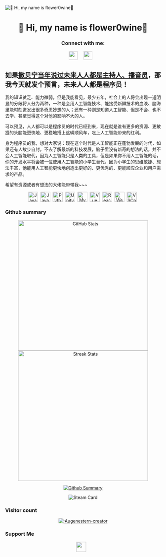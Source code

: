 ![👋 Hi, my name is flower0wine🥰](https://user-images.githubusercontent.com/10498744/210012254-234538ff-d198-48aa-8964-37e6fd45d227.gif)

<div id="toc">
  <ul align="center" style="list-style: none">
    <summary>
      <h1>
        👋 Hi, my name is flower0wine🥰
      </h1>
    </summary>
  </ul>
</div>

**<h3 align="center">Connect with me:</h3>** 
<p align="center"><a href="https://github.com/flower0wine" target="_blank"><img src="https://img.shields.io/badge/GitHub-100000?style=for-the-badge&logo=github&logoColor=white" height="28" style="margin-right: 16px"></a> <a href="flowerwine8023@gmail.com" target="_blank"><img src="https://img.shields.io/badge/Gmail-D14836?style=for-the-badge&logo=gmail&logoColor=white" height="28" style="margin-right: 16px"></a></p>

## 如果[撒贝宁当年说过未来人人都是主持人、播音员](https://www.douyin.com/video/7123093827719564552)，那我今天就发个预言，未来人人都是程序员！
我的知识贫乏、能力微弱，但是我能看见，最少五年，社会上的人将会出现一道明显的分歧将人分为两种，一种是会用人工智能技术、能接受新鲜技术的血液、脑海里能时刻迸发出很多奇思妙想的人；还有一种则是知道人工智能、但是不会、也不去学、甚至觉得这个对他的影响不大的人。

可以预见，人人都可以是程序员的时代已经到来，现在就是谁有更多的资源、更敏捷的头脑能更快地、更稳地搭上这辆顺风车，吃上人工智能带来的红利。

身为程序员的我，想对大家说：现在这个时代是人工智能正在蓬勃发展的时代，如果还有人故步自封，不去了解最新的科技发展，脑子里没有新奇的想法的话，并不会人工智能取代，因为人工智能只是人类的工具，但是如果你不用人工智能的话，你的开发水平将会被一位使用人工智能的小学生替代，因为小学生的思维敏捷、想法丰富，他能用人工智能更快地创造出更好的、更优秀的、更能顺应企业和用户需求的产品。

希望有资源或者有想法的大佬能带带我~~~


<div align="center" style="display: flex; flex-wrap: wrap; gap: 4px; justify-content: center;">
  <img src="https://skillicons.dev/icons?i=javascript" height="32" alt="JavaScript" style="margin-right: 4px">
  <img src="https://skillicons.dev/icons?i=java" height="32" alt="Java" style="margin-right: 4px">
  <img src="https://skillicons.dev/icons?i=python" height="32" alt="Python" style="margin-right: 4px">
  <img src="https://skillicons.dev/icons?i=unity" height="32" alt="Unity" style="margin-right: 4px">
  <img src="https://skillicons.dev/icons?i=mysql" height="32" alt="MySQL" style="margin-right: 4px">
  <img src="https://skillicons.dev/icons?i=vue" height="32" alt="Vue" style="margin-right: 4px"> 
  <img src="https://skillicons.dev/icons?i=react" height="32" alt="React" style="margin-right: 4px"> 
  <img src="https://skillicons.dev/icons?i=webpack" height="32" alt="Webpack" style="margin-right: 4px"> 
  <img src="https://skillicons.dev/icons?i=vscode" height="32" alt="VSCode" style="margin-right: 4px">
</div>

### Github summary

<div align="center"> 

<img src="https://github-readme-stats.vercel.app/api?username=flower0wine&theme=transparent&hide_border=true&show_icons=true&count_private=true" alt="GitHub Stats" width="420" />

<img src="https://github-readme-streak-stats.herokuapp.com/?user=flower0wine&theme=transparent&hide_border=true" alt="Streak Stats" width="420" />

</div>


<div align="center"> 
  
[<img src="https://github-profile-trophy.vercel.app/?username=flower0wine&theme=nord&margin-w=25&row=1&column=7&no-frame=true&no-bg=true" alt="Github Summary" />](https://github.com/ryo-ma/github-profile-trophy)

![Steam Card](https://card.yuy1n.io/card/76561199638176642/gradient1,en,bg-game-578080,games,screenshots)

</div>

<!--  [<img src="https://github-readme-stats.vercel.app/api/top-langs/?username=flower0wine&layout=compact&langs_count=10&hide_border=true&theme=transparent"/>](https://github.com/anuraghazra/github-readme-stats) -->
  
<!-- [![Ashutosh's github activity graph](https://github-readme-activity-graph.vercel.app/graph?username=flower0wine&theme=react-dark)](https://github.com/ashutosh00710/github-readme-activity-graph) -->


### Visitor count

<div align="center">

[![:Augenestern-creator](https://count.getloli.com/get/@:flower0wine?theme=rule34)](https://github.com/journey-ad/Moe-Counter)

</div>

### Support Me

<p align="center"><a href="https://buymeacoffee.com/flowerwine" target="_blank"><img src="https://img.shields.io/badge/Buy%20Me%20a%20Coffee-fde047?style=for-the-badge&logo=buy-me-a-coffee&logoColor=white" height="32" style="margin-right: 12px"></a></p>




